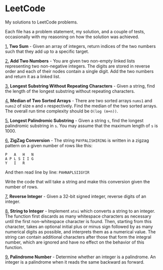 # LeetCode

My solutions to LeetCode problems.

Each file has a problem statement, my solution, and a couple of tests, occasionally with my reasoning on how the 
solution was achieved.

[1.](https://github.com/dcragusa/LeetCode/blob/master/1.py)
**Two Sum** - 
Given an array of integers, return indices of the two numbers such that they add up to a specific target.

[2.](https://github.com/dcragusa/LeetCode/blob/master/2.py)
**Add Two Numbers** - 
You are given two non-empty linked lists representing two non-negative integers. The digits are stored in reverse 
order and each of their nodes contain a single digit. Add the two numbers and return it as a linked list.

[3.](https://github.com/dcragusa/LeetCode/blob/master/3.py)
**Longest Substring Without Repeating Characters** - 
Given a string, find the length of the longest substring without repeating characters.

[4.](https://github.com/dcragusa/LeetCode/blob/master/4.py)
**Median of Two Sorted Arrays** - 
There are two sorted arrays `nums1` and `nums2` of size `m` and `n` respectively.
Find the median of the two sorted arrays. The overall run time complexity should be `O(log (m+n))`.

[5.](https://github.com/dcragusa/LeetCode/blob/master/5.py)
**Longest Palindromic Substring** - 
Given a string `s`, find the longest palindromic substring in `s`. 
You may assume that the maximum length of `s` is 1000.

[6.](https://github.com/dcragusa/LeetCode/blob/master/6.py)
**ZigZag Conversion** - 
The string `PAYPALISHIRING` is written in a zigzag pattern on a given number of rows like this:

    P   A   H   N
    A P L S I I G
    Y   I   R

And then read line by line: `PAHNAPLSIIGYIR`

Write the code that will take a string and make this conversion given the number of rows.

[7.](https://github.com/dcragusa/LeetCode/blob/master/7.py)
**Reverse Integer** - 
Given a 32-bit signed integer, reverse digits of an integer.

[8.](https://github.com/dcragusa/LeetCode/blob/master/8.py)
**String to Integer** - 
Implement `atoi` which converts a string to an integer. The function first discards as many whitespace characters as 
necessary until the first non-whitespace character is found. Then, starting from this character, takes an optional 
initial plus or minus sign followed by as many numerical digits as possible, and interprets them as a numerical value.
The string can contain additional characters after those that form the integral number, which are ignored and have 
no effect on the behavior of this function.

[9.](https://github.com/dcragusa/LeetCode/blob/master/9.py)
**Palindrome Number** - 
Determine whether an integer is a palindrome. An integer is a palindrome when it reads the same backward as forward.

